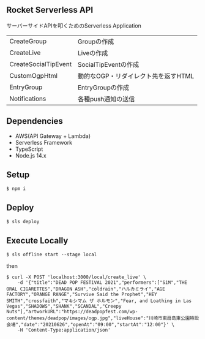 ## Rocket Serverless API

サーバーサイドAPIを叩くためのServerless Application

|||
|---|---|
|CreateGroup|Groupの作成|
|CreateLive|Liveの作成|
|CreateSocialTipEvent|SocialTipEventの作成|
|CustomOgpHtml|動的なOGP・リダイレクト先を返すHTML|
|EntryGroup|EntryGroupの作成|
|Notifications|各種push通知の送信|

## Dependencies

- AWS(API Gateway + Lambda)
- Serverless Framework
- TypeScript
- Node.js 14.x

## Setup

```
$ npm i
```

## Deploy

```
$ sls deploy
```

## Execute Locally

```
$ sls offline start --stage local
```

then

```
$ curl -X POST 'localhost:3000/local/create_live' \
    -d '{"title":"DEAD POP FESTiVAL 2021","performers":["SiM","THE ORAL CIGARETTES","DRAGON ASH","coldrain","ハルカミライ","AGE FACTORY","ORANGE RANGE","Survive Said the Prophet","HEY SMITH","crossfaith","マキシマム ザ ホルモン","Fear, and Loathing in Las Vegas","SHADOWS","SHANK","SCANDAL","Creepy Nuts"],"artworkURL":"https://deadpopfest.com/wp-content/themes/deadpop/images/ogp.jpg","liveHouse":"川崎市東扇島東公園特設会場","date":"20210626","openAt":"09:00","startAt":"12:00"}' \
    -H 'Content-Type:application/json'
```
